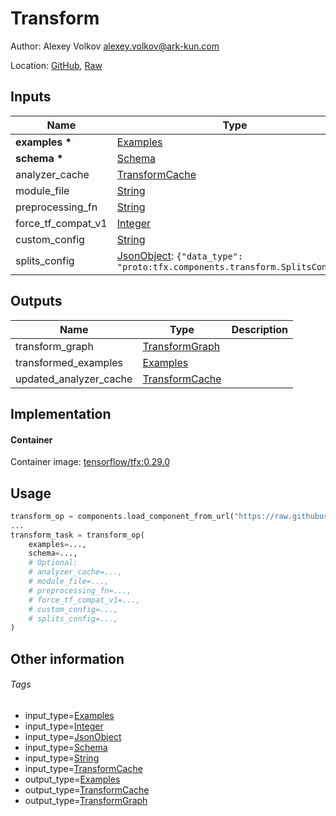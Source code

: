 <!-- BEGIN_GENERATED_CONTENT -->
# Transform

Author: Alexey Volkov <alexey.volkov@ark-kun.com>

Location: [GitHub](https://github.com/Ark-kun/pipeline_components/blob/master/components/deprecated/tfx/Transform/component.yaml), [Raw](https://raw.githubusercontent.com/Ark-kun/pipeline_components/master/components/deprecated/tfx/Transform/component.yaml)

## Inputs

|Name|Type|Default|Description|
|-|-|-|-|
|**examples** **\***|[Examples]|||
|**schema** **\***|[Schema]|||
|analyzer_cache|[TransformCache]|||
|module_file|[String]|||
|preprocessing_fn|[String]|||
|force_tf_compat_v1|[Integer]|||
|custom_config|[String]|||
|splits_config|[JsonObject]: `{"data_type": "proto:tfx.components.transform.SplitsConfig"}`|||

## Outputs

|Name|Type|Description|
|-|-|-|
|transform_graph|[TransformGraph]||
|transformed_examples|[Examples]||
|updated_analyzer_cache|[TransformCache]||

## Implementation

#### Container

Container image: [tensorflow/tfx:0.29.0](https://hub.docker.com/r/tensorflow/tfx)

## Usage

```python
transform_op = components.load_component_from_url("https://raw.githubusercontent.com/Ark-kun/pipeline_components/master/components/deprecated/tfx/Transform/component.yaml")
...
transform_task = transform_op(
    examples=...,
    schema=...,
    # Optional:
    # analyzer_cache=...,
    # module_file=...,
    # preprocessing_fn=...,
    # force_tf_compat_v1=...,
    # custom_config=...,
    # splits_config=...,
)
```

## Other information

###### Tags

* input_type=[Examples]
* input_type=[Integer]
* input_type=[JsonObject]
* input_type=[Schema]
* input_type=[String]
* input_type=[TransformCache]
* output_type=[Examples]
* output_type=[TransformCache]
* output_type=[TransformGraph]

[Examples]: https://github.com/Ark-kun/pipeline_components/tree/master/types/Examples
[Integer]: https://github.com/Ark-kun/pipeline_components/tree/master/types/Integer
[JsonObject]: https://github.com/Ark-kun/pipeline_components/tree/master/types/JsonObject
[Schema]: https://github.com/Ark-kun/pipeline_components/tree/master/types/Schema
[String]: https://github.com/Ark-kun/pipeline_components/tree/master/types/String
[TransformCache]: https://github.com/Ark-kun/pipeline_components/tree/master/types/TransformCache
[TransformGraph]: https://github.com/Ark-kun/pipeline_components/tree/master/types/TransformGraph
<!-- END_GENERATED_CONTENT -->
